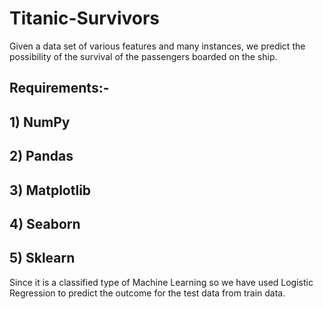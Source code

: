# Titanic-Survivors
Given a data set of various features and many instances, we predict the possibility of the survival of the passengers boarded on the ship. 

## Requirements:-
## 1) NumPy
## 2) Pandas
## 3) Matplotlib
## 4) Seaborn
## 5) Sklearn

Since it is a classified type of Machine Learning so we have used Logistic Regression to predict the outcome for the test data from train data.
